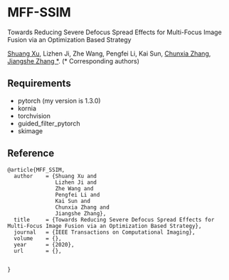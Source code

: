 # MFF-SSIM
Towards Reducing Severe Defocus Spread Effects for Multi-Focus Image Fusion via an Optimization Based Strategy

[Shuang Xu](https://xsxjtu.github.io/), Lizhen Ji, Zhe Wang, Pengfei Li, Kai Sun, [Chunxia Zhang](https://www.researchgate.net/profile/Chun_Xia_Zhang/), [Jiangshe Zhang *](http://gr.xjtu.edu.cn/web/jszhang/). (* Corresponding authors)

## Requirements
- pytorch (my version is 1.3.0)
- kornia
- torchvision
- guided_filter_pytorch
- skimage

## Reference
```
@article{MFF_SSIM,
  author    = {Shuang Xu and
               Lizhen Ji and
               Zhe Wang and
               Pengfei Li and
               Kai Sun and
               Chunxia Zhang and
               Jiangshe Zhang},
  title     = {Towards Reducing Severe Defocus Spread Effects for Multi-Focus Image Fusion via an Optimization Based Strategy},
  journal   = {IEEE Transactions on Computational Imaging},
  volume    = {},
  year      = {2020},
  url       = {},


}
```
